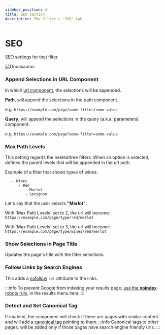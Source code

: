 ```yaml
---
sidebar_position: 4
title: SEO section
description: The filter's 'SEO' tab.
---
```


# SEO

SEO settings for that filter.

![Docusaurus](/img/component/filter-seo.png)

### Append Selections in URL Component
In which [url component](https://datatracker.ietf.org/doc/html/rfc3986#section-3), the selections will be appended.

**Path**, will append the selections in the path component.

e.g. `https://example.com/page/some-filter/some-value`


**Query**, will append the selections in the query (a.k.a. parameters) component.

e.g. `https://example.com/page?some-filter=some-value`

### Max Path Levels
This setting regards the nested/tree filters.
When an option is selected, defines the parent levels that will be appended in the url path.

Example of a filter that shows types of wines:
```
   - Wines
      - Red
         - Merlot
         - Sovignon
```
Let's say that the user selects **"Merlot"**.

With 'Max Path Levels' set to 2, the url will become:
`https://example.com/page/type/red/merlot`

With 'Max Path Levels' set to 3, the url will become:
`https://example.com/page/type/wines/red/merlot`

###  Show Selections in Page Title
Updates the page's title with the filter selections.

### Follow Links by Search Engines
This adds a [nofollow](https://developers.google.com/search/docs/advanced/guidelines/qualify-outbound-links?hl=en) `rel` attribute to the links.

:::info
To prevent Google from indexing your results page, [use the **noindex** robots rule](https://help.joomla.org/proxy?keyref=Help40:Menu_Item:_New_Item&lang=en#Metadata), in the results menu item.
:::

### Detect and Set Canonical Tag
If enabled, the component will check if there are pages with similar content and will add a [canonical tag](https://developers.google.com/search/docs/advanced/crawling/consolidate-duplicate-urls) pointing to them.
:::info
Canonical tags to other pages, will be added only if those pages have search engine friendly urls.
:::